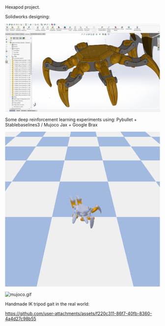 Hexapod project.


Solidworks designing:

![solid.jpg](https://github.com/salehrayan/Hexapod_project/blob/main/solid.jpg)


Some deep reinforcement learning experiments using: Pybullet + Stablebaselines3 / Mujoco Jax + Google Brax

![pybullet2.gif](https://github.com/salehrayan/Hexapod_project/blob/main/pybullet2.gif) 

![mujoco.gif](https://github.com/salehrayan/Hexapod_project/blob/main/mujoco.gif)


Handmade IK tripod gait in the real world:


https://github.com/user-attachments/assets/f220c311-86f7-40fb-8360-4a4d27c98b55

